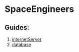 # SpaceEngineers
## Guides:
1. [internetServer](http://steamcommunity.com/sharedfiles/filedetails/?id=598999058)
2. [database](http://steamcommunity.com/sharedfiles/filedetails/?id=604974126)


